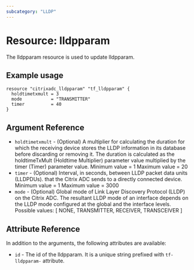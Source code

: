 ```yaml
---
subcategory: "LLDP"
---
```


# Resource: lldpparam

The lldpparam resource is used to update lldpparam.


## Example usage

```hcl
resource "citrixadc_lldpparam" "tf_lldpparam" {
  holdtimetxmult = 3
  mode           = "TRANSMITTER"
  timer          = 40
}
```


## Argument Reference

* `holdtimetxmult` - (Optional) A multiplier for calculating the duration for which the receiving device stores the LLDP information in its database before discarding or removing it. The duration is calculated as the holdtimeTxMult (Holdtime Multiplier) parameter value multiplied by the timer (Timer) parameter value. Minimum value =  1 Maximum value =  20
* `timer` - (Optional) Interval, in seconds, between LLDP packet data units (LLDPDUs).  that the Citrix ADC sends to a directly connected device. Minimum value =  1 Maximum value =  3000
* `mode` - (Optional) Global mode of Link Layer Discovery Protocol (LLDP) on the Citrix ADC. The resultant LLDP mode of an interface depends on the LLDP mode configured at the global and the interface levels. Possible values: [ NONE, TRANSMITTER, RECEIVER, TRANSCEIVER ]


## Attribute Reference

In addition to the arguments, the following attributes are available:

* `id` - The id of the lldpparam. It is a unique string prefixed with `tf-lldpparam-` attribute.